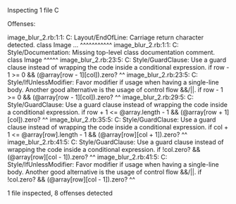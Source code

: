Inspecting 1 file
C

Offenses:

image_blur_2.rb:1:1: C: Layout/EndOfLine: Carriage return character detected.
class Image ...
^^^^^^^^^^^
image_blur_2.rb:1:1: C: Style/Documentation: Missing top-level class documentation comment.
class Image
^^^^^
image_blur_2.rb:23:5: C: Style/GuardClause: Use a guard clause instead of wrapping the code inside a conditional expression.
    if row - 1 >= 0 && (@array[row - 1][col]).zero?
    ^^
image_blur_2.rb:23:5: C: Style/IfUnlessModifier: Favor modifier if usage when having a single-line body. Another good alternative is the usage of control flow &&/||.
    if row - 1 >= 0 && (@array[row - 1][col]).zero?
    ^^
image_blur_2.rb:29:5: C: Style/GuardClause: Use a guard clause instead of wrapping the code inside a conditional expression.
    if row + 1 <= @array.length - 1 && (@array[row + 1][col]).zero?
    ^^
image_blur_2.rb:35:5: C: Style/GuardClause: Use a guard clause instead of wrapping the code inside a conditional expression.
    if col + 1 <= @array[row].length - 1 && (@array[row][col + 1]).zero?
    ^^
image_blur_2.rb:41:5: C: Style/GuardClause: Use a guard clause instead of wrapping the code inside a conditional expression.
    if !col.zero? && (@array[row][col - 1]).zero?
    ^^
image_blur_2.rb:41:5: C: Style/IfUnlessModifier: Favor modifier if usage when having a single-line body. Another good alternative is the usage of control flow &&/||.
    if !col.zero? && (@array[row][col - 1]).zero?
    ^^

1 file inspected, 8 offenses detected
